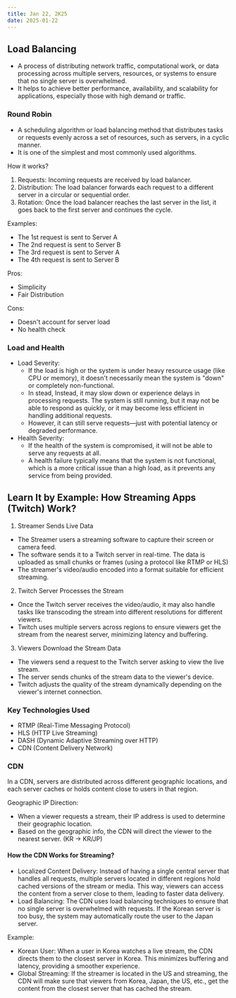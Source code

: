 ```yaml
---
title: Jan 22, 2K25
date: 2025-01-22
---
```


## Load Balancing

- A process of distributing network traffic, computational work, or data processing across multiple servers, resources, or systems to ensure that no single server is overwhelmed.
- It helps to achieve better performance, availability, and scalability for applications, especially those with high demand or traffic.

### Round Robin

- A scheduling algorithm or load balancing method that distributes tasks or requests evenly across a set of resources, such as servers, in a cyclic manner.
- It is one of the simplest and most commonly used algorithms.

How it works?
1. Requests: Incoming requests are received by load balancer.
2. Distribution: The load balancer forwards each request to a different server in a circular or sequential order.
3. Rotation: Once the load balancer reaches the last server in the list, it goes back to the first server and continues the cycle.

Examples:
 - The 1st request is sent to Server A
 - The 2nd request is sent to Server B
 - The 3rd request is sent to Server A
 - The 4th request is sent to Server B

Pros:
 - Simplicity
 - Fair Distribution

Cons:
 - Doesn't account for server load
 - No health check

### Load and Health

- Load Severity:
  - If the load is high or the system is under heavy resource usage (like CPU or memory), it doesn't necessarily mean the system is "down" or completely non-functional.
  - In stead, Instead, it may slow down or experience delays in processing requests. The system is still running, but it may not be able to respond as quickly, or it may become less efficient in handling additional requests.
  - However, it can still serve requests—just with potential latency or degraded performance.
- Health Severity:
  - If the health of the system is compromised, it will not be able to serve any requests at all.
  - A health failure typically means that the system is not functional, which is a more critical issue than a high load, as it prevents any service from being provided.

## Learn It by Example: How Streaming Apps (Twitch) Work?

1. Streamer Sends Live Data
- The Streamer users a streaming software to capture their screen or camera feed.
- The software sends it to a Twitch server in real-time. The data is uploaded as small chunks or frames (using a protocol like RTMP or HLS)
- The streamer's video/audio encoded into a format suitable for efficient streaming.

2. Twitch Server Processes the Stream
- Once the Twitch server receives the video/audio, it may also handle tasks like transcoding the stream into different resolutions for different viewers.
- Twitch uses multiple servers across regions to ensure viewers get the stream from the nearest server, minimizing latency and buffering.

3. Viewers Download the Stream Data
- The viewers send a request to the Twitch server asking to view the live stream.
- The server sends chunks of the stream data to the viewer's device.
- Twitch adjusts the quality of the stream dynamically depending on the viewer's internet connection.

### Key Technologies Used

- RTMP (Real-Time Messaging Protocol)
- HLS (HTTP Live Streaming)
- DASH (Dynamic Adaptive Streaming over HTTP)
- CDN (Content Delivery Network)

### CDN

In a CDN, servers are distributed across different geographic locations, and each server caches or holds content close to users in that region.

Geographic IP Direction:
 - When a viewer requests a stream, their IP address is used to determine their geographic location.
 - Based on the geographic info, the CDN will direct the viewer to the nearest server. (KR → KR/JP)

#### How the CDN Works for Streaming?

- Localized Content Delivery: Instead of having a single central server that handles all requests, multiple servers located in different regions hold cached versions of the stream or media. This way, viewers can access the content from a server close to them, leading to faster data delivery.
- Load Balancing: The CDN uses load balancing techniques to ensure that no single server is overwhelmed with requests. If the Korean server is too busy, the system may automatically route the user to the Japan server.

Example:
- Korean User: When a user in Korea watches a live stream, the CDN directs them to the closest server in Korea. This minimizes buffering and latency, providing a smoother experience.
- Global Streaming: If the streamer is located in the US and streaming, the CDN will make sure that viewers from Korea, Japan, the US, etc., get the content from the closest server that has cached the stream.